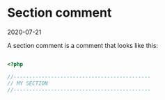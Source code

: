 Section comment
============
2020-07-21


A section comment is a comment that looks like this:


```php

<?php

//--------------------------------------------
// MY SECTION
//--------------------------------------------

```


